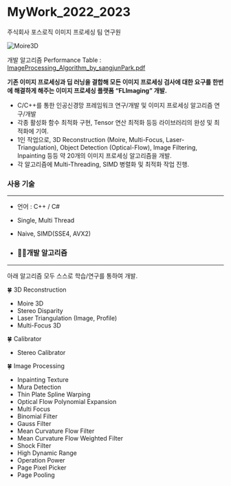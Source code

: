 # MyWork_2022_2023
주식회사 포스로직 이미지 프로세싱 팀 연구원

![Moire3D](https://github.com/sangjunpark97/MyWork_2022_2023/assets/74389054/d7eed918-4115-4119-996e-2ace7126195d)

개발 알고리즘 Performance Table : [ImageProcessing_Algorithm_by_sangjunPark.pdf](https://github.com/sangjunpark97/MyWork_2022_2023/files/12582540/ImageProcessing_Algorithm_by_sangjunPark.pdf)

**기존 이미지 프로세싱과 딥 러닝을 결합해 모든 이미지 프로세싱 검사에 대한 요구를 한번에 해결하게 해주는 이미지 프로세싱 플랫폼 “FLImaging” 개발.**

- C/C++를 통한 인공신경망 프레임워크 연구/개발 및 이미지 프로세싱 알고리즘 연구/개발
- 각종 활성화 함수 최적화 구현, Tensor 연산 최적화 등등 라이브러리의 완성 및 최적화에 기여.
- 1인 작업으로, 3D Reconstruction (Moire, Multi-Focus, Laser-Triangulation), Object Detection (Optical-Flow), Image Filtering, Inpainting 등등 약 20개의 이미지 프로세싱 알고리즘을 개발.
- 각 알고리즘에 Multi-Threading, SIMD 병렬화 및 최적화 작업 진행.

### 사용 기술

---

- 언어 : C++ / C#
- Single, Multi Thread
- Naive, SIMD(SSE4, AVX2)

- ### ✍🏻개발 알고리즘

---

아래 알고리즘 모두 스스로 학습/연구를 통하여 개발.

🍀 3D Reconstruction

- Moire 3D
- Stereo Disparity
- Laser Triangulation (Image, Profile)
- Multi-Focus 3D

🍀 Calibrator

- Stereo Calibrator

🍀 Image Processing

- Inpainting Texture
- Mura Detection
- Thin Plate Spline Warping
- Optical Flow Polynomial Expansion
- Multi Focus
- Binomial Filter
- Gauss Filter
- Mean Curvature Flow Filter
- Mean Curvature Flow Weighted Filter
- Shock Filter
- High Dynamic Range
- Operation Power
- Page Pixel Picker
- Page Pooling
